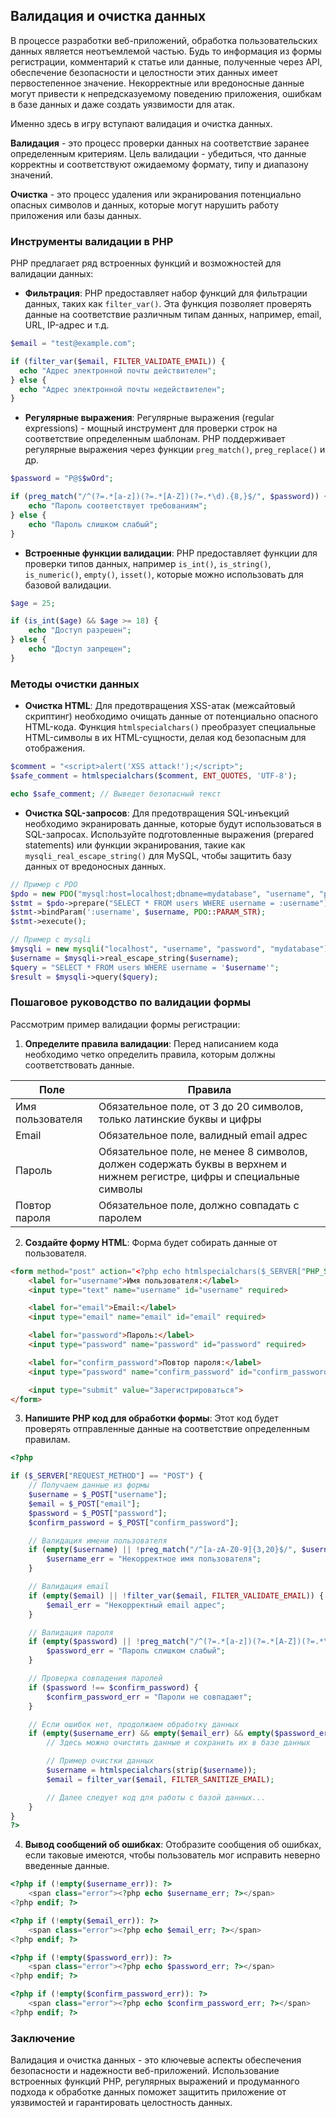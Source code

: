 ## Валидация и очистка данных

В процессе разработки веб-приложений, обработка пользовательских данных является неотъемлемой частью. Будь то информация из формы регистрации, комментарий к статье или данные, полученные через API, обеспечение безопасности и целостности этих данных имеет первостепенное значение. Некорректные или вредоносные данные могут привести к непредсказуемому поведению приложения, ошибкам в базе данных и даже создать уязвимости для атак.

Именно здесь в игру вступают валидация и очистка данных. 

**Валидация** - это процесс проверки данных на соответствие заранее определенным критериям. Цель валидации - убедиться, что данные корректны и соответствуют ожидаемому формату, типу и диапазону значений.

**Очистка** - это процесс удаления или экранирования потенциально опасных символов и данных, которые могут нарушить работу приложения или базы данных. 

### Инструменты валидации в PHP

PHP предлагает ряд встроенных функций и возможностей для валидации данных:

* **Фильтрация**: PHP предоставляет набор функций для фильтрации данных, таких как `filter_var()`. Эта функция позволяет проверять данные на соответствие различным типам данных, например, email, URL, IP-адрес и т.д. 

```php
$email = "test@example.com";

if (filter_var($email, FILTER_VALIDATE_EMAIL)) {
  echo "Адрес электронной почты действителен";
} else {
  echo "Адрес электронной почты недействителен";
}
```

* **Регулярные выражения**: Регулярные выражения (regular expressions) - мощный инструмент для проверки строк на соответствие определенным шаблонам. PHP поддерживает регулярные выражения через функции `preg_match()`, `preg_replace()` и др.

```php
$password = "P@$$wOrd";

if (preg_match("/^(?=.*[a-z])(?=.*[A-Z])(?=.*\d).{8,}$/", $password)) {
    echo "Пароль соответствует требованиям"; 
} else {
    echo "Пароль слишком слабый"; 
}
```

* **Встроенные функции валидации**: PHP предоставляет функции для проверки типов данных, например `is_int()`, `is_string()`, `is_numeric()`, `empty()`, `isset()`, которые можно использовать для базовой валидации.

```php
$age = 25;

if (is_int($age) && $age >= 18) {
    echo "Доступ разрешен"; 
} else {
    echo "Доступ запрещен"; 
}
```

### Методы очистки данных

* **Очистка HTML**: Для предотвращения XSS-атак (межсайтовый скриптинг) необходимо очищать данные от потенциально опасного HTML-кода. Функция `htmlspecialchars()` преобразует специальные HTML-символы в их HTML-сущности, делая код безопасным для отображения.

```php
$comment = "<script>alert('XSS attack!');</script>";
$safe_comment = htmlspecialchars($comment, ENT_QUOTES, 'UTF-8');

echo $safe_comment; // Выведет безопасный текст
```

* **Очистка SQL-запросов**: Для предотвращения SQL-инъекций необходимо экранировать данные, которые будут использоваться в SQL-запросах.  Используйте подготовленные выражения (prepared statements) или функции экранирования, такие как `mysqli_real_escape_string()` для MySQL, чтобы защитить базу данных от вредоносных данных.

```php
// Пример с PDO
$pdo = new PDO("mysql:host=localhost;dbname=mydatabase", "username", "password");
$stmt = $pdo->prepare("SELECT * FROM users WHERE username = :username");
$stmt->bindParam(':username', $username, PDO::PARAM_STR);
$stmt->execute();

// Пример с mysqli
$mysqli = new mysqli("localhost", "username", "password", "mydatabase");
$username = $mysqli->real_escape_string($username);
$query = "SELECT * FROM users WHERE username = '$username'";
$result = $mysqli->query($query);
```

### Пошаговое руководство по валидации формы

Рассмотрим пример валидации формы регистрации:

1. **Определите правила валидации**: Перед написанием кода необходимо четко определить правила, которым должны соответствовать данные. 

| Поле | Правила |
|---|---|
| Имя пользователя | Обязательное поле, от 3 до 20 символов, только латинские буквы и цифры |
| Email | Обязательное поле, валидный email адрес |
| Пароль | Обязательное поле, не менее 8 символов, должен содержать буквы в верхнем и нижнем регистре, цифры и специальные символы |
| Повтор пароля | Обязательное поле, должно совпадать с паролем |

2. **Создайте форму HTML**: Форма будет собирать данные от пользователя.

```html
<form method="post" action="<?php echo htmlspecialchars($_SERVER["PHP_SELF"]);?>">
    <label for="username">Имя пользователя:</label>
    <input type="text" name="username" id="username" required>

    <label for="email">Email:</label>
    <input type="email" name="email" id="email" required>

    <label for="password">Пароль:</label>
    <input type="password" name="password" id="password" required>

    <label for="confirm_password">Повтор пароля:</label>
    <input type="password" name="confirm_password" id="confirm_password" required>

    <input type="submit" value="Зарегистрироваться">
</form>
```

3. **Напишите PHP код для обработки формы**: Этот код будет проверять отправленные данные на соответствие определенным правилам.

```php
<?php

if ($_SERVER["REQUEST_METHOD"] == "POST") {
    // Получаем данные из формы
    $username = $_POST["username"];
    $email = $_POST["email"];
    $password = $_POST["password"];
    $confirm_password = $_POST["confirm_password"];

    // Валидация имени пользователя
    if (empty($username) || !preg_match("/^[a-zA-Z0-9]{3,20}$/", $username)) {
        $username_err = "Некорректное имя пользователя"; 
    }

    // Валидация email
    if (empty($email) || !filter_var($email, FILTER_VALIDATE_EMAIL)) {
        $email_err = "Некорректный email адрес";
    }

    // Валидация пароля
    if (empty($password) || !preg_match("/^(?=.*[a-z])(?=.*[A-Z])(?=.*\d).{8,}$/", $password)) {
        $password_err = "Пароль слишком слабый";
    }

    // Проверка совпадения паролей
    if ($password !== $confirm_password) {
        $confirm_password_err = "Пароли не совпадают";
    }

    // Если ошибок нет, продолжаем обработку данных
    if (empty($username_err) && empty($email_err) && empty($password_err) && empty($confirm_password_err)) {
        // Здесь можно очистить данные и сохранить их в базе данных

        // Пример очистки данных
        $username = htmlspecialchars(strip($username));
        $email = filter_var($email, FILTER_SANITIZE_EMAIL);

        // Далее следует код для работы с базой данных...
    }
}
?>
```

4. **Вывод сообщений об ошибках**:  Отобразите сообщения об ошибках, если таковые имеются, чтобы пользователь мог исправить неверно введенные данные.

```php
<?php if (!empty($username_err)): ?>
    <span class="error"><?php echo $username_err; ?></span>
<?php endif; ?>

<?php if (!empty($email_err)): ?>
    <span class="error"><?php echo $email_err; ?></span>
<?php endif; ?>

<?php if (!empty($password_err)): ?>
    <span class="error"><?php echo $password_err; ?></span>
<?php endif; ?>

<?php if (!empty($confirm_password_err)): ?>
    <span class="error"><?php echo $confirm_password_err; ?></span>
<?php endif; ?>
```

### Заключение

Валидация и очистка данных - это ключевые аспекты обеспечения безопасности и надежности веб-приложений. Использование встроенных функций PHP, регулярных выражений и продуманного подхода к обработке данных поможет защитить приложение от уязвимостей и гарантировать целостность данных. 
